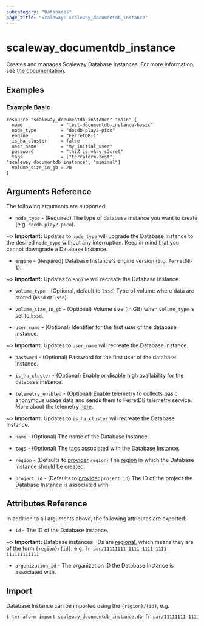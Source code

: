 ```yaml
---
subcategory: "Databases"
page_title: "Scaleway: scaleway_documentdb_instance"
---
```


# scaleway_documentdb_instance

Creates and manages Scaleway Database Instances.
For more information, see [the documentation](https://www.scaleway.com/en/developers/api/document_db/).

## Examples

### Example Basic

```hcl
resource "scaleway_documentdb_instance" "main" {
  name              = "test-documentdb-instance-basic"
  node_type         = "docdb-play2-pico"
  engine            = "FerretDB-1"
  is_ha_cluster     = false
  user_name         = "my_initial_user"
  password          = "thiZ_is_v&ry_s3cret"
  tags              = ["terraform-test", "scaleway_documentdb_instance", "minimal"]
  volume_size_in_gb = 20
}
```

## Arguments Reference

The following arguments are supported:

- `node_type` - (Required) The type of database instance you want to create (e.g. `docdb-play2-pico`).

~> **Important:** Updates to `node_type` will upgrade the Database Instance to the desired `node_type` without any
interruption. Keep in mind that you cannot downgrade a Database Instance.

- `engine` - (Required) Database Instance's engine version (e.g. `FerretDB-1`).

~> **Important:** Updates to `engine` will recreate the Database Instance.

- `volume_type` - (Optional, default to `lssd`) Type of volume where data are stored (`bssd` or `lssd`).

- `volume_size_in_gb` - (Optional) Volume size (in GB) when `volume_type` is set to `bssd`.

- `user_name` - (Optional) Identifier for the first user of the database instance.

~> **Important:** Updates to `user_name` will recreate the Database Instance.

- `password` - (Optional) Password for the first user of the database instance.

- `is_ha_cluster` - (Optional) Enable or disable high availability for the database instance.

- `telemetry_enabled` - (Optional) Enable telemetry to collects basic anonymous usage data and sends them to FerretDB telemetry service. More about the telemetry [here](https://docs.ferretdb.io/telemetry/#configure-telemetry).

~> **Important:** Updates to `is_ha_cluster` will recreate the Database Instance.

- `name` - (Optional) The name of the Database Instance.

- `tags` - (Optional) The tags associated with the Database Instance.

- `region` - (Defaults to [provider](../index.md#region) `region`) The [region](../guides/regions_and_zones.md#regions)
  in which the Database Instance should be created.

- `project_id` - (Defaults to [provider](../index.md#project_id) `project_id`) The ID of the project the Database
  Instance is associated with.

## Attributes Reference

In addition to all arguments above, the following attributes are exported:

- `id` - The ID of the Database Instance.

~> **Important:** Database instances' IDs are [regional](../guides/regions_and_zones.md#resource-ids), which means they
are of the form `{region}/{id}`, e.g. `fr-par/11111111-1111-1111-1111-111111111111`

- `organization_id` - The organization ID the Database Instance is associated with.

## Import

Database Instance can be imported using the `{region}/{id}`, e.g.

```bash
$ terraform import scaleway_documentdb_instance.db fr-par/11111111-1111-1111-1111-111111111111
```
